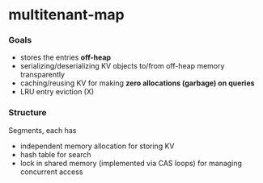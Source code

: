 # multitenant-map

### Goals

- stores the entries **off-heap**
- serializing/deserializing KV objects to/from off-heap memory transparently
- caching/reusing KV for making **zero allocations (garbage) on queries**
- LRU entry eviction (X)

### Structure

Segments, each has
- independent memory allocation for storing KV
- hash table for search
- lock in shared memory (implemented via CAS loops) for managing concurrent access
